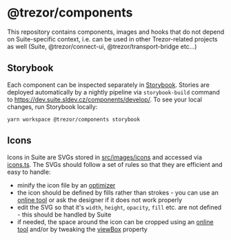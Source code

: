 # @trezor/components

This repository contains components, images and hooks that do not depend on Suite-specific context, i.e. can be used in other Trezor-related projects as well (Suite, @trezor/connect-ui, @trezor/transport-bridge etc...)

## Storybook

Each component can be inspected separately in [Storybook](https://storybook.js.org/). Stories are deployed automatically by a nightly pipeline via `storybook-build` command to https://dev.suite.sldev.cz/components/develop/. To see your local changes, run Storybook locally:

`yarn workspace @trezor/components storybook`

## Icons

Icons in Suite are SVGs stored in [src/images/icons](./src/images/icons) and accessed via [icons.ts](./src/components/Icon/icons.ts). The SVGs should follow a set of rules so that they are efficient and easy to handle:

-   minify the icon file by an [optimizer](https://iconly.io/tools/svg-cleaner)
-   the icon should be defined by fills rather than strokes - you can use an [online tool](https://iconly.io/tools/svg-convert-stroke-to-fill) or ask the designer if it does not work properly
-   edit the SVG so that it's `width`, `height`, `opacity`, `fill` etc. are not defined - this should be handled by Suite
-   if needed, the space around the icon can be cropped using an [online tool](https://svgcrop.com/) and/or by tweaking the [viewBox](https://developer.mozilla.org/en-US/docs/Web/SVG/Attribute/viewBox) property
